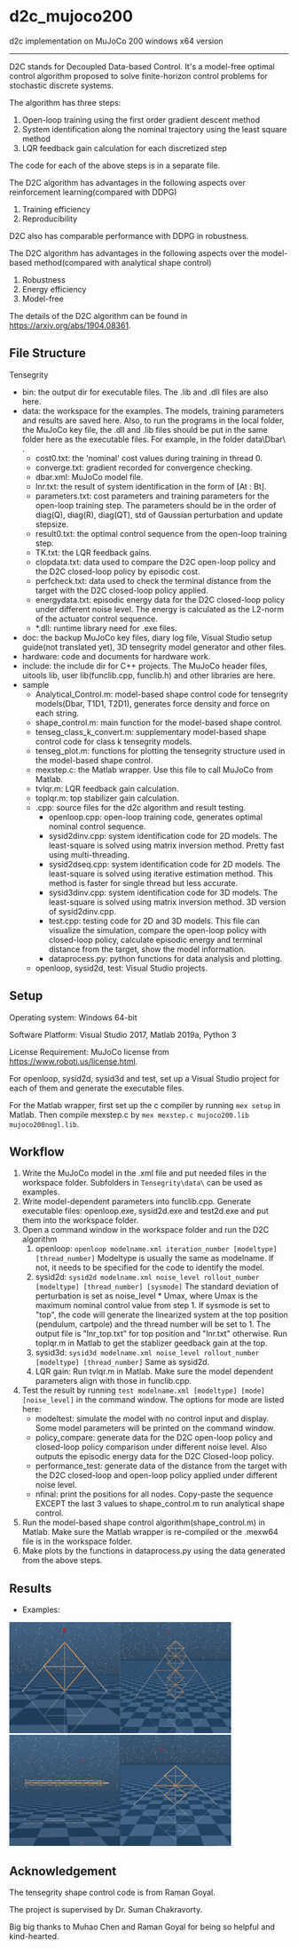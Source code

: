 # d2c_mujoco200
d2c implementation on MuJoCo 200 windows x64 version

--------
D2C stands for Decoupled Data-based Control. It's a model-free optimal control algorithm proposed to solve finite-horizon control problems for stochastic discrete systems.

The algorithm has three steps:
1. Open-loop training using the first order gradient descent method
2. System identification along the nominal trajectory using the least square method
3. LQR feedback gain calculation for each discretized step
   
The code for each of the above steps is in a separate file.

The D2C algorithm has advantages in the following aspects over reinforcement learning(compared with DDPG)
1. Training efficiency
2. Reproducibility
   
D2C also has comparable performance with DDPG in robustness.

The D2C algorithm has advantages in the following aspects over the model-based method(compared with analytical shape control)
1. Robustness
2. Energy efficiency
3. Model-free

The details of the D2C algorithm can be found in <https://arxiv.org/abs/1904.08361>.


## File Structure

Tensegrity

- bin: the output dir for executable files. The .lib and .dll files are also here.
- data: the workspace for the examples. The models, training parameters and results are saved here. Also, to run the programs in the local folder, the MuJoCo key file, the .dll and .lib files should be put in the same folder here as the executable files. For example, in the folder data\Dbar\ .
  - cost0.txt: the 'nominal' cost values during training in thread 0.
  - converge.txt: gradient recorded for convergence checking.
  - dbar.xml: MuJoCo model file.
  - lnr.txt: the result of system identification in the form of [At : Bt].
  - parameters.txt: cost parameters and training parameters for the open-loop training step. The parameters should be in the order of diag(Q), diag(R), diag(QT), std of Gaussian perturbation and update stepsize.
  - result0.txt: the optimal control sequence from the open-loop training step.
  - TK.txt: the LQR feedback gains.
  - clopdata.txt: data used to compare the D2C open-loop policy and the D2C closed-loop policy by episodic cost.
  - perfcheck.txt: data used to check the terminal distance from the target with the D2C closed-loop policy applied.
  - energydata.txt: episodic energy data for the D2C closed-loop policy under different noise level. The energy is calculated as the L2-norm of the actuator control sequence.
  - *.dll: runtime library need for .exe files.
- doc: the backup MuJoCo key files, diary log file, Visual Studio setup guide(not translated yet), 3D tensegrity model generator and other files.
- hardware: code and documents for hardware work.
- include: the include dir for C++ projects. The MuJoCo header files, uitools lib, user lib(funclib.cpp, funclib.h) and other libraries are here.
- sample
  - Analytical_Control.m: model-based shape control code for tensegrity models(Dbar, T1D1, T2D1), generates force density and force on each string.
  - shape_control.m: main function for the model-based shape control.
  - tenseg_class_k_convert.m: supplementary model-based shape control code for class k tensegrity models.
  - tenseg_plot.m: functions for plotting the tensegrity structure used in the model-based shape control.
  - mexstep.c: the Matlab wrapper. Use this file to call MuJoCo from Matlab.
  - tvlqr.m: LQR feedback gain calculation.
  - toplqr.m: top stabilizer gain calculation.
  - .cpp: source files for the d2c algorithm and result testing.
    - openloop.cpp: open-loop training code, generates optimal nominal control sequence.
    - sysid2dinv.cpp: system identification code for 2D models. The least-square is solved using matrix inversion method. Pretty fast using multi-threading.
    - sysid2dseq.cpp: system identification code for 2D models. The least-square is solved using iterative estimation method. This method is faster for single thread but less accurate.
    - sysid3dinv.cpp: system identification code for 3D models. The least-square is solved using matrix inversion method. 3D version of sysid2dinv.cpp.
    - test.cpp: testing code for 2D and 3D models. This file can visualize the simulation, compare the open-loop policy with closed-loop policy, calculate episodic energy and terminal distance from the target, show the model information.
    - dataprocess.py: python functions for data analysis and plotting.
  - openloop, sysid2d, test: Visual Studio projects.


## Setup

Operating system: Windows 64-bit

Software Platform: Visual Studio 2017, Matlab 2019a, Python 3

License Requirement: MuJoCo license from <https://www.roboti.us/license.html>.

For openloop, sysid2d, sysid3d and test, set up a Visual Studio project for each of them and generate the executable files.

For the Matlab wrapper, first set up the c compiler by running `mex setup` in Matlab. Then compile mexstep.c by `mex mexstep.c mujoco200.lib mujoco200nogl.lib`.


## Workflow

1. Write the MuJoCo model in the .xml file and put needed files in the workspace folder. Subfolders in `Tensegrity\data\` can be used as examples.
2. Write model-dependent parameters into funclib.cpp. Generate executable files: openloop.exe, sysid2d.exe and test2d.exe and put them into the workspace folder.
3. Open a command window in the workspace folder and run the D2C algorithm
   1. openloop: `openloop modelname.xml iteration_number [modeltype] [thread_number]` Modeltype is usually the same as modelname. If not, it needs to be specified for the code to identify the model.
   2. sysid2d: `sysid2d modelname.xml noise_level rollout_number [modeltype] [thread_number] [sysmode]` The standard deviation of perturbation is set as noise_level * Umax, where Umax is the maximum nominal control value from step 1. If sysmode is set to "top", the code will generate the linearized system at the top position (pendulum, cartpole) and the thread number will be set to 1. The output file is "lnr_top.txt" for top position and "lnr.txt" otherwise. Run toplqr.m in Matlab to get the stablizer geedback gain at the top.
   3. sysid3d: `sysid3d modelname.xml noise_level rollout_number [modeltype] [thread_number]` Same as sysid2d.
   4. LQR gain: Run tvlqr.m in Matlab. Make sure the model dependent parameters align with those in funclib.cpp.
4. Test the result by running `test modelname.xml [modeltype] [mode] [noise_level]` in the command window. The options for mode are listed here:
   - modeltest: simulate the model with no control input and display. Some model parameters will be printed on the command window.
   - policy_compare: generate data for the D2C open-loop policy and closed-loop policy comparison under different noise level. Also outputs the episodic energy data for the D2C Closed-loop policy.
   - performance_test: generate data of the distance from the target with the D2C closed-loop and open-loop policy applied under different noise level.
   - nfinal: print the positions for all nodes. Copy-paste the sequence EXCEPT the last 3 values to shape_control.m to run analytical shape control.
5. Run the model-based shape control algorithm(shape_control.m) in Matlab. Make sure the Matlab wrapper is re-compiled or the .mexw64 file is in the workspace folder.
6. Make plots by the functions in dataprocess.py using the data generated from the above steps.

## Results

- Examples: 

<img src="data/Dbar/init_reacher.PNG" width="200" height="200" alt="dbar"/><img src="data/T2D1/init_reacher.PNG" width="200" height="200" alt="t2d1"/><img src="data/Tbar_Arm/init_arm.PNG" width="200" height="200" alt="arm"/><img src="data/T1D1/init_reacher.PNG" width="200" height="200" alt="t1d1"/>

## Acknowledgement

The tensegrity shape control code is from Raman Goyal.

The project is supervised by Dr. Suman Chakravorty.

Big big thanks to Muhao Chen and Raman Goyal for being so helpful and kind-hearted.
